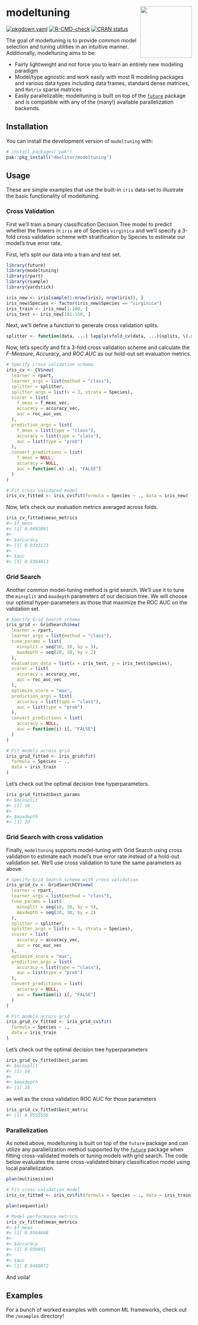 
<!-- README.md is generated from README.Rmd. Please edit that file -->

# modeltuning <img src='man/figures/logo-no-bg.png' align="right" height="140"/>

<!-- badges: start -->

[![pkgdown.yaml](https://github.com/dmolitor/modeltuning/actions/workflows/pkgdown.yaml/badge.svg)](https://github.com/dmolitor/modeltuning/actions/workflows/pkgdown.yaml)
[![R-CMD-check](https://github.com/dmolitor/modeltuning/actions/workflows/R-CMD-check.yaml/badge.svg)](https://github.com/dmolitor/modeltuning/actions/workflows/R-CMD-check.yaml)
[![CRAN
status](https://www.r-pkg.org/badges/version/modeltuning)](https://CRAN.R-project.org/package=modeltuning)
<!-- badges: end -->

The goal of modeltuning is to provide common model selection and tuning
utilities in an intuitive manner. Additionally, modeltuning aims to be:

- Fairly lightweight and not force you to learn an entirely new modeling
  paradigm
- Model/type agnostic and work easily with most R modeling packages and
  various data types including data frames, standard dense matrices, and
  `Matrix` sparse matrices
- Easily parallelizable; modeltuning is built on top of the
  [`future`](https://future.futureverse.org/) package and is compatible
  with any of the (many!) available parallelization backends.

## Installation

You can install the development version of `modeltuning` with:

``` r
# install.packages("pak")
pak::pkg_install("dmolitor/modeltuning")
```

## Usage

These are simple examples that use the built-in `iris` data-set to
illustrate the basic functionality of modeltuning.

### Cross Validation

First we’ll train a binary classification Decision Tree model to predict
whether the flowers in `iris` are of Species `virginica` and we’ll
specify a 3-fold cross validation scheme with stratification by Species
to estimate our model’s true error rate.

First, let’s split our data into a train and test set.

``` r
library(future)
library(modeltuning)
library(rpart)
library(rsample)
library(yardstick)

iris_new <- iris[sample(1:nrow(iris), nrow(iris)), ]
iris_new$Species <- factor(iris_new$Species == "virginica")
iris_train <- iris_new[1:100, ]
iris_test <- iris_new[101:150, ]
```

Next, we’ll define a function to generate cross validation splits.

``` r
splitter <- function(data, ...) lapply(vfold_cv(data, ...)$splits, \(.x) .x$in_id)
```

Now, let’s specify and fit a 3-fold cross validation scheme and
calculate the *F-Measure*, *Accuracy*, and *ROC AUC* as our hold-out set
evaluation metrics.

``` r
# Specify cross validation schema
iris_cv <- CV$new(
  learner = rpart,
  learner_args = list(method = "class"),
  splitter = splitter,
  splitter_args = list(v = 3, strata = Species),
  scorer = list(
    f_meas = f_meas_vec,
    accuracy = accuracy_vec,
    auc = roc_auc_vec
  ), 
  prediction_args = list(
    f_meas = list(type = "class"),
    accuracy = list(type = "class"), 
    auc = list(type = "prob")
  ),
  convert_predictions = list(
    f_meas = NULL,
    accuracy = NULL,
    auc = function(.x) .x[, "FALSE"]
  )
)

# Fit cross validated model
iris_cv_fitted <- iris_cv$fit(formula = Species ~ ., data = iris_new)
```

Now, let’s check our evaluation metrics averaged across folds.

``` r
iris_cv_fitted$mean_metrics
#> $f_meas
#> [1] 0.9492091
#> 
#> $accuracy
#> [1] 0.9333173
#> 
#> $auc
#> [1] 0.9304813
```

### Grid Search

Another common model-tuning method is grid search. We’ll use it to tune
the `minsplit` and `maxdepth` parameters of our decision tree. We will
choose our optimal hyper-parameters as those that maximize the ROC AUC
on the validation set.

``` r
# Specify Grid Search schema
iris_grid <- GridSearch$new(
  learner = rpart,
  learner_args = list(method = "class"),
  tune_params = list(
    minsplit = seq(10, 30, by = 5),
    maxdepth = seq(20, 30, by = 2)
  ),
  evaluation_data = list(x = iris_test, y = iris_test$Species),
  scorer = list(
    accuracy = accuracy_vec,
    auc = roc_auc_vec
  ),
  optimize_score = "max",
  prediction_args = list(
    accuracy = list(type = "class"),
    auc = list(type = "prob")
  ),
  convert_predictions = list(
    accuracy = NULL,
    auc = function(i) i[, "FALSE"]
  )
)

# Fit models across grid
iris_grid_fitted <- iris_grid$fit(
  formula = Species ~ .,
  data = iris_train
)
```

Let’s check out the optimal decision tree hyperparameters.

``` r
iris_grid_fitted$best_params
#> $minsplit
#> [1] 10
#> 
#> $maxdepth
#> [1] 20
```

### Grid Search with cross validation

Finally, `modeltuning` supports model-tuning with Grid Search using
cross validation to estimate each model’s true error rate instead of a
hold-out validation set. We’ll use cross validation to tune the same
parameters as above.

``` r
# Specify Grid Search schema with cross validation
iris_grid_cv <- GridSearchCV$new(
  learner = rpart,
  learner_args = list(method = "class"),
  tune_params = list(
    minsplit = seq(10, 30, by = 5),
    maxdepth = seq(20, 30, by = 2)
  ),
  splitter = splitter,
  splitter_args = list(v = 3, strata = Species),
  scorer = list(
    accuracy = accuracy_vec,
    auc = roc_auc_vec
  ),
  optimize_score = "max",
  prediction_args = list(
    accuracy = list(type = "class"),
    auc = list(type = "prob")
  ),
  convert_predictions = list(
    accuracy = NULL,
    auc = function(i) i[, "FALSE"]
  )
)

# Fit models across grid
iris_grid_cv_fitted <- iris_grid_cv$fit(
  formula = Species ~ .,
  data = iris_train
)
```

Let’s check out the optimal decision tree hyperparameters

``` r
iris_grid_cv_fitted$best_params
#> $minsplit
#> [1] 10
#> 
#> $maxdepth
#> [1] 28
```

as well as the cross validation ROC AUC for those parameters

``` r
iris_grid_cv_fitted$best_metric
#> [1] 0.9555556
```

### Parallelization

As noted above, modeltuning is built on top of the `future` package and
can utilize any parallelization method supported by the
[`future`](https://future.futureverse.org/) package when fitting
cross-validated models or tuning models with grid search. The code below
evaluates the same cross-validated binary classification model using
local parallelization.

``` r
plan(multisession)

# Fit cross validation model
iris_cv_fitted <- iris_cv$fit(formula = Species ~ ., data = iris_train)

plan(sequential)

# Model performance metrics
iris_cv_fitted$mean_metrics
#> $f_meas
#> [1] 0.9564668
#> 
#> $accuracy
#> [1] 0.939951
#> 
#> $auc
#> [1] 0.9480072
```

And voila!

## Examples

For a bunch of worked examples with common ML frameworks, check out the
`/examples` directory!
